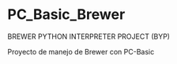 # PC_Basic_Brewer
BREWER PYTHON INTERPRETER PROJECT (BYP)

Proyecto de manejo de Brewer con PC-Basic
